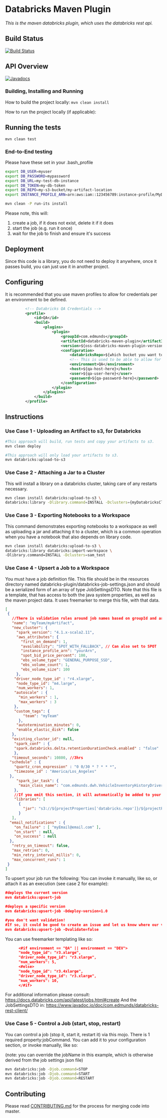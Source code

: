 # Databricks Maven Plugin

_This is the maven databricks plugin, which uses the databricks rest api._

## Build Status
[![Build Status](https://travis-ci.org/edmunds/databricks-maven-plugin.svg?branch=master)](https://travis-ci.org/edmunds/databricks-maven-plugin)

## API Overview

[![Javadocs](http://www.javadoc.io/badge/com.edmunds/databricks-maven-plugin.svg)](http://www.javadoc.io/doc/com.edmunds/databricks-maven-plugin)


### Building, Installing and Running

How to build the project locally:
```mvn clean install```

How to run the project locally (if applicable):


## Running the tests

```mvn clean test```

### End-to-End testing

Please have these set in your .bash_profile
```bash
export DB_USER=myuser
export DB_PASSWORD=mypassword
export DB_URL=my-test-db-instance
export DB_TOKEN=my-db-token
export DB_REPO=my-s3-bucket/my-artifact-location
export INSTANCE_PROFILE_ARN=arn:aws:iam::123456789:instance-profile/MyDatabricksRole
```

```bash
mvn clean -P run-its install
```

Please note, this will:
1. create a job, if it does not exist, delete it if it does
2. start the job (e.g. run it once)
3. wait for the job to finish and ensure it's success

## Deployment

Since this code is a library, you do not need to deploy it anywhere, once it passes build, you can just use it in another project.

## Configuring

It is recommended that you use maven profiles to allow for credentials per an environment to be defined.
```xml
         <!-- Databricks QA Credentials -->
         <profile>
             <id>QA</id>
             <build>
                 <plugins>
                     <plugin>
                         <groupId>com.edmunds</groupId>
                         <artifactId>databricks-maven-plugin</artifactId>
                         <version>${oss-databricks-maven-plugin-version}</version>
                         <configuration>
                             <databricksRepo>${which bucket you want to use to store databricks artifacts}</databricksRepo>
                             <!-- This is used to be able to allow for conditional configuration in job settings -->
                             <environment>QA</environment>
                             <host>${qa-host-here}</host>
                             <user>${qa-user-here}</user>
                             <password>${qa-password-here}</password>
                         </configuration>
                     </plugin>
                 </plugins>
             </build>
         </profile>
```

## Instructions
### Use Case 1 - Uploading an Artifact to s3, for Databricks
```bash
#This approach will build, run tests and copy your artifacts to s3.
mvn clean deploy

#This approach will only load your artifacts to s3.
mvn databricks:upload-to-s3
```

### Use Case 2 - Attaching a Jar to a Cluster
This will install a library on a databricks cluster, taking care of any restarts necessary.
```bash
mvn clean install databricks:upload-to-s3 \
databricks:library -Dlibrary.command=INSTALL -Dclusters={myDatabricksCluster}
```

### Use Case 3 - Exporting Notebooks to a Workspace
This command demonstrates exporting notebooks to a workspace
as well as uploading a jar and attaching it to a cluster, which is a common
operation when you have a notebook that also depends on library code.
```bash
mvn clean install databricks:upload-to-s3 \
databricks:library databricks:import-workspace \
-Dlibrary.command=INSTALL -Dclusters=sam_test
```

### Use Case 4 - Upsert a Job to a Workspace
You must have a job definition file. This file should be in the resources directory named databricks-plugin/databricks-job-settings.json and should be a serialized form of an array of type JobSettingsDTO. 
Note that this file is a template, that has access to both the java system properties, as well as the maven project data. It uses freemarker to merge this file, with that data.

```json
[
 {
   //There is validation rules around job names based on groupId and artifactId these can be turned off
   "name": "myTeam/myArtifact",
   "new_cluster": {
     "spark_version": "4.1.x-scala2.11",
     "aws_attributes": {
       "first_on_demand": 1,
       "availability": "SPOT_WITH_FALLBACK", // Can also set to SPOT
       "instance_profile_arn": "yourArn",
       "spot_bid_price_percent": 100,
       "ebs_volume_type": "GENERAL_PURPOSE_SSD",
       "ebs_volume_count": 1,
       "ebs_volume_size": 100
     },
    "driver_node_type_id" : "r4.xlarge",
     "node_type_id": "m4.large",
     "num_workers": 1,
    "autoscale" : {
      "min_workers" : 1,
      "max_workers" : 3
    },
    "custom_tags": {
        "team": "myTeam"
      },
     "autotermination_minutes": 0,
     "enable_elastic_disk": false
   },
   "existing_cluster_id": null,
    "spark_conf" : {
    "spark.databricks.delta.retentionDurationCheck.enabled" : "false"
    },
   "timeout_seconds": 10800, //3hrs
  "schedule" : {
    "quartz_cron_expression" : "0 0/30 * ? * * *",
    "timezone_id" : "America/Los_Angeles"
  },
     "spark_jar_task": {
      "main_class_name": "com.edmunds.dwh.VehicleInventoryHistoryDriver"
    },
    //If you emit this section, it will automatically be added to your job
    "libraries": [
      {
        "jar": "s3://${projectProperties['databricks.repo']}/${projectProperties['databricks.repo.key']}"
      }
   ],
  "email_notifications" : {
    "on_failure" : [ "myEmail@email.com" ],
    "on_start" : null,
    "on_success" : null
  },
   "retry_on_timeout": false,
   "max_retries": 0,
   "min_retry_interval_millis": 0,
   "max_concurrent_runs": 1
 }
]
```

To upsert your job run the following:
You can invoke it manually, like so, or attach it as an execution (see case 2 for example):
```json
#deploys the current version
mvn databricks:upsert-job

#deploys a specific version
mvn databricks:upsert-job -Ddeploy-version=1.0

#you don't want validation! 
#If so, it could be good to create an issue and let us know where our validation rules are too specific
mvn databricks:upsert-job -Dvalidate=false
```

You can use freemarker templating like so:
```json
      <#if environment == "QA" || environment == "DEV">
      "node_type_id": "r3.xlarge",
      "driver_node_type_id": "r3.xlarge",
      "num_workers": 5,
      <#else>
      "node_type_id": "r3.4xlarge",
      "driver_node_type_id": "r3.xlarge",
      "num_workers": 10,
      </#if>
```

For additional information please consult:
https://docs.databricks.com/api/latest/jobs.html#create
And the JobSettingsDTO in:
https://www.javadoc.io/doc/com.edmunds/databricks-rest-client/

### Use Case 5 - Control a Job (start, stop, restart)
You can control a job (stop it, start it, restart it) via this mojo. 
There is 1 required property:jobCommand. You can add it to your configuration section, or invoke manually, like so:

(note: you can override the jobName in this example, which is otherwise derived from the job settings json file)
```bash
mvn databricks:job -Djob.command=STOP
mvn databricks:job -Djob.command=START
mvn databricks:job -Djob.command=RESTART
```


## Contributing

Please read [CONTRIBUTING.md](CONTRIBUTING.md) for the process for merging code into master.